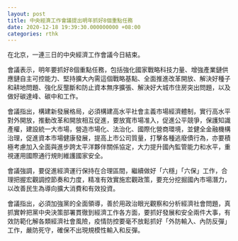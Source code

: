 ```yaml
---
layout: post
title: 中央經濟工作會議提出明年抓好8個重點任務
date: 2020-12-18 19:39:30.000000000 +08:00
categories: rthk
---
```


在北京，一連三日的中央經濟工作會議今日結束。

會議表示，明年要抓好8個重點任務，包括強化國家戰略科技力量、增強產業鏈供應鏈自主可控能力、堅持擴大內需這個戰略基點、全面推進改革開放、解決好種子和耕地問題、強化反壟斷和防止資本無序擴張、解決好大城市住房突出問題，以及做好碳達峰、碳中和工作。

會議指出，構建新發展格局，必須構建高水平社會主義市場經濟體制，實行高水平對外開放，推動改革和開放相互促進，要放寬市場准入，促進公平競爭，保護知識產權，建設統一大市場，營造市場化、法治化、國際化營商環境，並健全金融機構治理，促進資本市場健康發展，提高上市公司質量，打擊各種逃廢債行為，亦要積極考慮加入全面與進步跨太平洋夥伴關係協定，大力提升國內監管能力和水平，重視運用國際通行規則維護國家安全。

會議強調，要促進經濟運行保持在合理區間，繼續做好「六穩」「六保」工作，合理把握宏觀調控節奏和力度，精准有效實施宏觀政策，要充分挖掘國內市場潛力，以改善民生為導向擴大消費和有效投資。

會議指出，必須加強黨的全面領導，善於用政治眼光觀察和分析經濟社會問題，真抓實幹把黨中央決策部署貫徹到經濟工作各方面，要抓好發展和安全兩件大事，有效防範化解各類經濟社會風險，疫情防控要毫不放鬆抓好「外防輸入、內防反彈」工作，嚴防死守，確保不出現規模性輸入和反彈。
